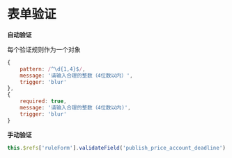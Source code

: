 # 表单验证

**自动验证**

每个验证规则作为一个对象

```js
{
    pattern: /^\d{1,4}$/,
    message: '请输入合理的整数（4位数以内）',
    trigger: 'blur'
},
{
    required: true,
    message: '请输入合理的整数（4位数以内)',
    trigger: 'blur'
}
```

**手动验证**

```js
this.$refs['ruleForm'].validateField('publish_price_account_deadline')
```

